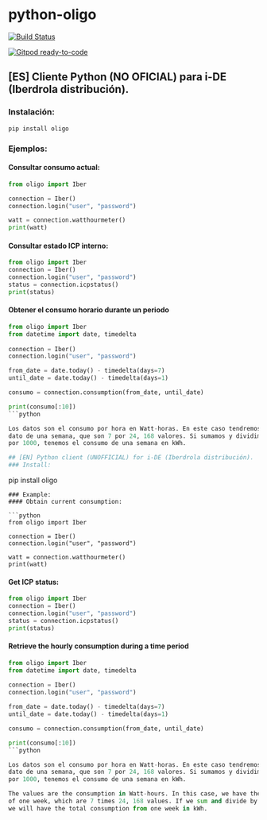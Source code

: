 # python-oligo

[![Build Status](https://travis-ci.org/hectorespert/python-oligo.svg?branch=master)](https://travis-ci.org/hectorespert/python-oligo)

[![Gitpod ready-to-code](https://img.shields.io/badge/Gitpod-ready--to--code-blue?logo=gitpod)](https://gitpod.io/#https://github.com/hectorespert/python-oligo)

## [ES] Cliente Python (NO OFICIAL) para i-DE (Iberdrola distribución).
### Instalación:

```
pip install oligo
```
### Ejemplos:

#### Consultar consumo actual:

```python
from oligo import Iber

connection = Iber()
connection.login("user", "password")

watt = connection.watthourmeter()
print(watt)
```
#### Consultar estado ICP interno:

```python
from oligo import Iber
connection = Iber()
connection.login("user", "password")
status = connection.icpstatus()
print(status)
```

#### Obtener el consumo horario durante un periodo

```python
from oligo import Iber
from datetime import date, timedelta
    
connection = Iber()
connection.login("user", "password")

from_date = date.today() - timedelta(days=7)
until_date = date.today() - timedelta(days=1)

consumo = connection.consumption(from_date, until_date)

print(consumo[:10])
```python

Los datos son el consumo por hora en Watt-horas. En este caso tendremos los
dato de una semana, que son 7 por 24, 168 valores. Si sumamos y dividimos
por 1000, tenemos el consumo de una semana en kWh.

## [EN] Python client (UNOFFICIAL) for i-DE (Iberdrola distribución).
### Install:

```
pip install oligo
```
### Example:
#### Obtain current consumption:

```python
from oligo import Iber

connection = Iber()
connection.login("user", "password")

watt = connection.watthourmeter()
print(watt)
```
#### Get ICP status:

```python
from oligo import Iber
connection = Iber()
connection.login("user", "password")
status = connection.icpstatus()
print(status)
```

#### Retrieve the hourly consumption during a time period

```python
from oligo import Iber
from datetime import date, timedelta
    
connection = Iber()
connection.login("user", "password")

from_date = date.today() - timedelta(days=7)
until_date = date.today() - timedelta(days=1)

consumo = connection.consumption(from_date, until_date)

print(consumo[:10])
```python

Los datos son el consumo por hora en Watt-horas. En este caso tendremos los
dato de una semana, que son 7 por 24, 168 valores. Si sumamos y dividimos
por 1000, tenemos el consumo de una semana en kWh.

The values are the consumption in Watt-hours. In this case, we have the data
of one week, which are 7 times 24, 168 values. If we sum and divide by 1000,
we will have the total consumption from one week in kWh.
